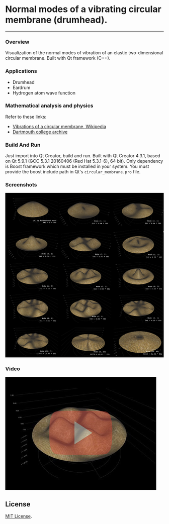 # Normal modes of a vibrating circular membrane (drumhead).
---

### Overview
Visualization of the normal modes of vibration of an elastic two-dimensional circular membrane.
Built with Qt framework (C++).
### Applications
* Drumhead
* Eardrum
* Hydrogen atom wave function

### Mathematical analysis and physics
Refer to these links:
* [Vibrations of a circular membrane, Wikipedia](https://en.wikipedia.org/wiki/Vibrations_of_a_circular_membrane)
* [Dartmouth college archive](https://math.dartmouth.edu/archive/m23f09/public_html/drum.pdf)

### Build And Run
Just import into Qt Creator, build and run.
Built with Qt Creator 4.3.1, based on Qt 5.9.1 (GCC 5.3.1 20160406 (Red Hat 5.3.1-6), 64 bit).
Only dependency is Boost framework which must be installed in your system.
You must provide the boost include path in Qt's `circular_membrane.pro` file.

### Screenshots
![screenshot](https://github.com/drumaddict/circular_membrane/blob/master/images/modes_1200.jpg)

### Video
[![Normal modes of a vibrating circular membrane ](https://github.com/drumaddict/circular_membrane/blob/master/images/yt_thumb.jpg)](https://www.youtube.com/watch?v=DZ8VGAx4178)

## License
 [MIT License](http://opensource.org/licenses/MIT).
